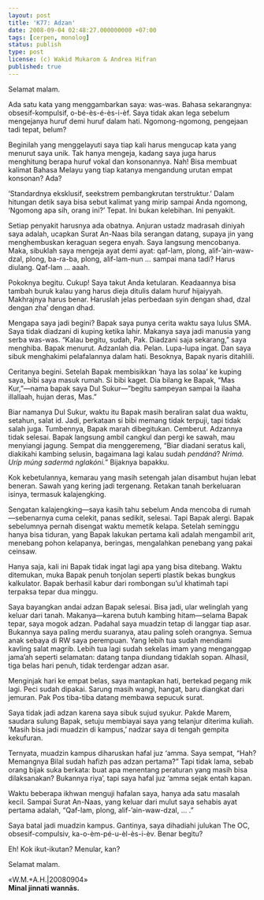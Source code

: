 ```yaml
---
layout: post
title: 'K77: Adzan' 
date: 2008-09-04 02:48:27.000000000 +07:00 
tags: [cerpen, monolog]
status: publish 
type: post
license: (c) Wakid Mukarom & Andrea Hifran
published: true
---
```


Selamat malam.

Ada satu kata yang menggambarkan saya: was-was. Bahasa sekarangnya: obsesif-kompulsif, o-bé-ès-é-ès-i-èf. Saya tidak akan lega sebelum mengejanya huruf demi huruf dalam hati. Ngomong-ngomong, pengejaan tadi tepat, belum?

Beginilah yang menggelayuti saya tiap kali harus mengucap kata yang menurut saya unik. Tak hanya mengeja, kadang saya juga harus menghitung berapa huruf vokal dan konsonannya. Nah! Bisa membuat kalimat Bahasa Melayu yang tiap katanya mengandung urutan empat konsonan? Ada?

‘Standardnya eksklusif, seekstrem pembangkrutan terstruktur.’ Dalam hitungan detik saya bisa sebut kalimat yang mirip sampai Anda ngomong, ‘Ngomong apa sih, orang ini?’ Tepat. Ini bukan kelebihan. Ini penyakit.

Setiap penyakit harusnya ada obatnya. Anjuran ustadz madrasah diniyah saya adalah, ucapkan Surat An-Naas bila serangan datang, supaya jin yang menghembuskan keraguan segera enyah. Saya langsung mencobanya. Maka, sibuklah saya mengeja ayat demi ayat: qaf-lam, plong, alif-’ain-waw-dzal, plong, ba-ra-ba, plong, alif-lam-nun … sampai mana tadi? Harus diulang. Qaf-lam … aaah.

Pokoknya begitu. Cukup! Saya takut Anda ketularan. Keadaannya bisa tambah buruk kalau yang harus dieja ditulis dalam huruf hijaiyyah. Makhrajnya harus benar. Haruslah jelas perbedaan syin dengan shad, dzal dengan zha’ dengan dhad.

Mengapa saya jadi begini? Bapak saya punya cerita waktu saya lulus SMA. Saya tidak diadzani di kuping ketika lahir. Makanya saya jadi manusia yang serba was-was. “Kalau begitu, sudah, Pak. Diadzani saja sekarang,” saya menghiba. Bapak menurut. Adzanlah dia. Pelan. Lupa-lupa ingat. Dan saya sibuk menghakimi pelafalannya dalam hati. Besoknya, Bapak nyaris ditahlili.

Ceritanya begini. Setelah Bapak membisikkan ‘haya las solaa’ ke kuping saya, bibi saya masuk rumah. Si bibi kaget. Dia bilang ke Bapak, “Mas Kur,”—nama bapak saya Dul Sukur—”begitu sampeyan sampai la ilaaha illallaah, hujan deras, Mas.”

Biar namanya Dul Sukur, waktu itu Bapak masih beraliran salat dua waktu, setahun, salat id. Jadi, perkataan si bibi memang tidak terpuji, tapi tidak salah juga. Tumbennya, Bapak marah dibegitukan. Cemberut. Adzannya tidak selesai. Bapak langsung ambil cangkul dan pergi ke sawah, mau menyiangi jagung. Sempat dia menggeremeng, “Biar diadani seratus kali, diakikahi kambing selusin, bagaimana lagi kalau sudah *pendáná*? *Nrimá. Uríp múng sadermá nglakóni.*” Bijaknya bapakku.

Kok kebetulannya, kemarau yang masih setengah jalan disambut hujan lebat beneran. Sawah yang kering jadi tergenang. Retakan tanah berkeluaran isinya, termasuk kalajengking.

Sengatan kalajengking—saya kasih tahu sebelum Anda mencoba di rumah—sebenarnya cuma celekit, panas sedikit, selesai. Tapi Bapak alergi. Bapak sebelumnya pernah disengat waktu memetik kelapa. Setelah seminggu hanya bisa tiduran, yang Bapak lakukan pertama kali adalah mengambil arit, menebang pohon kelapanya, beringas, mengalahkan penebang yang pakai ceinsaw.

Hanya saja, kali ini Bapak tidak ingat lagi apa yang bisa ditebang. Waktu ditemukan, muka Bapak penuh tonjolan seperti plastik bekas bungkus kalkulator. Bapak berhasil kabur dari rombongan su’ul khatimah tapi terpaksa tepar dua minggu.

Saya bayangkan andai adzan Bapak selesai. Bisa jadi, ular welinglah yang keluar dari tanah. Makanya—karena butuh kambing hitam—selama Bapak tepar, saya mogok adzan. Padahal saya muadzin tetap di langgar tiap asar. Bukannya saya paling merdu suaranya, atau paling soleh orangnya. Semua anak sebaya di RW saya perempuan. Yang lebih tua sudah mendiami kavling salat magrib. Lebih tua lagi sudah sekelas imam yang menganggap jama’ah seperti selamatan: datang tanpa diundang tidaklah sopan. Alhasil, tiga belas hari penuh, tidak terdengar adzan asar.

Menginjak hari ke empat belas, saya mantapkan hati, bertekad pegang mik lagi. Peci sudah dipakai. Sarung masih wangi, hangat, baru diangkat dari jemuran. Pak Pos tiba-tiba datang membawa sepucuk surat.

Saya tidak jadi adzan karena saya sibuk sujud syukur. Pakde Marem, saudara sulung Bapak, setuju membiayai saya yang telanjur diterima kuliah. ‘Masih bisa jadi muadzin di kampus,’ nadzar saya di tengah gempita kekufuran.

Ternyata, muadzin kampus diharuskan hafal juz ‘amma. Saya sempat, “Hah? Memangnya Bilal sudah hafizh pas adzan pertama?” Tapi tidak lama, sebab orang bijak suka berkata: buat apa menentang peraturan yang masih bisa dilaksanakan? Bukannya riya’, tapi saya hafal juz ‘amma sejak entah kapan.

Waktu beberapa ikhwan menguji hafalan saya, hanya ada satu masalah kecil. Sampai Surat An-Naas, yang keluar dari mulut saya sehabis ayat pertama adalah, “Qaf-lam, plong, alif-’ain-waw-dzal, … .”

Saya batal jadi muadzin kampus. Gantinya, saya dihadiahi julukan The OC, obsesif-compulsiv, ka-o-èm-pé-u-èl-ès-i-èv. Benar begitu?

Eh! Kok ikut-ikutan? Menular, kan?

Selamat malam.


<p class='mr rg'>
«W.M.+A.H.|20080904»<br />
<strong>Minal jinnati wannās.</strong></p>

